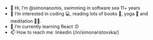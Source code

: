 - 👋 Hi, I’m @simonanomis, swimming in software sea 11+ years
- 👀 I’m interested in coding 💻, reading lots of books 📖, yoga 🧘 and meditation 🙏🏻.
- 🌱 I’m currently learning React :D
- 📫 How to reach me: linkedin (/in/simonaristovska/)

<!---
simonanomis/simonanomis is a ✨ special ✨ repository because its `README.md` (this file) appears on your GitHub profile.
You can click the Preview link to take a look at your changes.
--->
